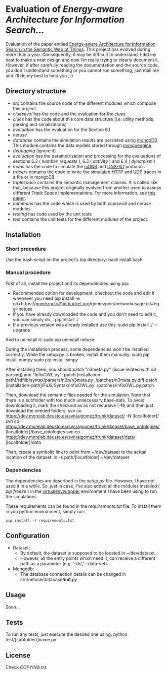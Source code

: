Evaluation of _Energy-aware Architecture for Information Search..._
===================================================================

Evaluation of the paper entiled [Energy-aware Architecture for Information Search in the Semantic Web of Things](http://gomezgoiri.net/publications/gomezgoiri-energy.html).
This project has evolved during more than a year.
Consequently, it may be difficult to understand.
I did my best to make a neat design and now I'm really trying to clearly document it.
However, if after carefully reading the documentation and the source code, you don't understand something or you cannot run something, just mail me and I'll do my best to help you ;-)


Directory structure
-------------------

 * _src_ contains the source code of the different modules which compose this project.
  * _clueseval_ has the code and the evaluation for the _clues_
   * _clues_ has the code about this core data structure (i.e. utility methods, parsing and serializations)
   * _evaluation_ has the evaluation for the Section 6.1
  * _netuse_
   * _database_ contains the simulation results are persisted using [mongoDB](http://www.mongodb.org/). This module contains the data models stored through [mongoengine](http://mongoengine.org/).
   * _debugging_ (ignore it)
   * _evaluation_ has the parametrization and processing for the evaluations of sections 6.2 ( _number&#95;requests_ ), 6.3 ( _activity_ ) and 6.4 ( _dynamism_ )
   * _mdns_ has the code to simulate the [mDNS](http://tools.ietf.org/html/rfc6762) and [DNS-SD](http://www.ietf.org/rfc/rfc6763.txt) protocols
   * _tracers_ contains the code to write the simulated [HTTP](http://www.ietf.org/rfc/rfc2616.txt) and [UDP](http://www.ietf.org/rfc/rfc768.txt) traces in a file or in mongoDB
   * _triplespace_ contains the semantic management classes. It is called like that, because this project originally evolved from another used to assess different _Triple Space_ implementations. For more information, see [this paper](http://gomezgoiri.net/publications/gomezgoiri-assesing.html).
  * _commons_ has the code which is used by both _clueseval_ and _netuse_ modules
  * _testing_ has code used by the unit tests
 * _test_ contains the unit tests for the different modules of the project.


Installation
------------


### Short procedure

Use the bash script on the project's top directory:
    bash install.bash

### Manual procedure

First of all, install the project and its dependencies using pip:

 * Recommended option for development: checkout the code and edit it whenever you need
     pip install -e git+https://gomezgoiri@bitbucket.org/gomezgoiri/networkusage.git#egg=netuse
 * If you have already downloaded the code and you don't need to edit it, you can simply do...
     pip install ./
 * If a previous version was already installed use this:
     sudo pip install ./ --upgrade
     
And to uninstall it:
     sudo pip uninstall netuse


During the installation process, some dependencies won't be installed correctly.
While the setup.py is broken, install them manually:
     sudo pip install numpy
     sudo pip install simpy

After installing them, you should patch "n3meta.py" (issue related with n3 parsing) and "InfixOWL.py":
     patch [installation-path]/rdflib/syntax/parsers/n3p/n3meta.py ./patches/n3meta.py.diff
     patch [installation-path]/FuXi/Syntax/InfixOWL.py ./patches/InfixOWL.py.patch

Then, download the semantic files needed for the simulation.
Note that there is a subfolder with too much unnecessary base-data.
To avoid downloading it, mark the checkout as as not recursive (-N) and then just download the needed folders.
     svn co https://dev.morelab.deusto.es/svn/aigomez/trunk/dataset/ -N [localfolder]/
     svn co https://dev.morelab.deusto.es/svn/aigomez/trunk/dataset/base_ontologies/ [localfolder]/base_ontologies
     svn co https://dev.morelab.deusto.es/svn/aigomez/trunk/dataset/data/ [localfolder]/data

Then, create a symbolic link to point from ~/dev/dataset to the actual location of the dataset:
     ln -s  path/[localfolder] ~/dev/dataset


### Dependencies

The dependencies are described in the _setup.py_ file.
However, I have not used it in a while.
So, just in case, I've also added all the modules installed ( _pip freeze_ ) in the [virtualenvwrapper](https://bitbucket.org/dhellmann/virtualenvwrapper) environment I have been using to run the simulations.

These requirements can be found in the _requirements.txt_ file. 
To install them in you python environment, simply run:

    pip install -r requirements.txt


Configuration
-------------

 * Dataset:
     - By default, the dataset is supposed to be located in ~/dev/dataset.
     - However, all the entry points which need it, can receive a different path as a parameter (e.g. '-ds','--data-set).
 * Mongodb:
     - The database connection details can be changed in src/netuse/database/__init__.py


Usage
-----

Soon...



Tests
-----

To run any tests, just execute the desired one using:
     python test/[subfolder/]name.py


License
-------

Check _COPYING.txt_.
